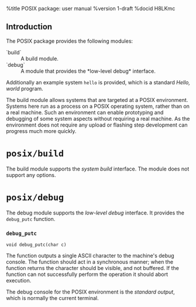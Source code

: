 <!---
eChronos Real-Time Operating System
Copyright (C) 2015  National ICT Australia Limited (NICTA), ABN 62 102 206 173.

This program is free software: you can redistribute it and/or modify
it under the terms of the GNU Affero General Public License as published by
the Free Software Foundation, version 3, provided that no right, title
or interest in or to any trade mark, service mark, logo or trade name
of NICTA or its licensors is granted.

This program is distributed in the hope that it will be useful,
but WITHOUT ANY WARRANTY; without even the implied warranty of
MERCHANTABILITY or FITNESS FOR A PARTICULAR PURPOSE.  See the
GNU Affero General Public License for more details.

You should have received a copy of the GNU Affero General Public License
along with this program.  If not, see <http://www.gnu.org/licenses/>.

@TAG(NICTA_DOC_AGPL)
  -->

%title POSIX package: user manual
%version 1-draft
%docid H8LKmc

Introduction
-------------

The POSIX package provides the following modules:

<dl>
  <dt>`build`</dt>
  <dd>A build module.</dd>

  <dt>`debug`</dt>
  <dd>A module that provides the *low-level debug* interface.</dd>
</dl>

Additionally an example system `hello` is provided, which is a standard *Hello, world* program.

The build module allows systems that are targeted at a POSIX environment.
Systems here run as a process on a POSIX operating system, rather than on a real machine.
Such an environment can enable prototyping and debugging of some system aspects without requiring a real machine.
As the environment does not require any upload or flashing step development can progress much more quickly.

`posix/build`
==============

The build module supports the *system build* interface.
The module does not support any options.

`posix/debug`
==============

The debug module supports the *low-level debug* interface.
It provides the `debug_putc` function.

### `debug_putc`

    void debug_putc(char c)

The function outputs a single ASCII character to the machine's debug console.
The function should act in a synchronous manner; when the function returns the character should be visible, and not buffered.
If the function can not successfully perform the operation it should abort execution.

The debug console for the POSIX environment is the *standard output*, which is normally the current terminal.
